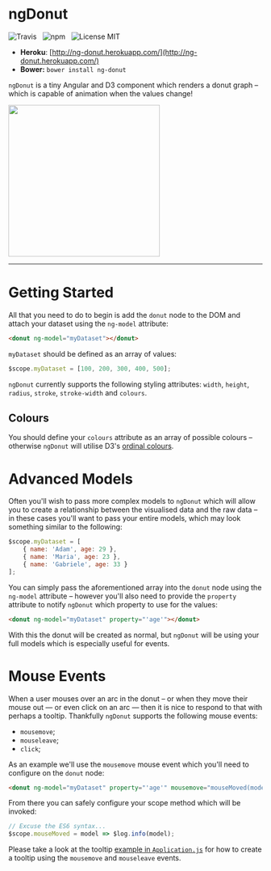 ngDonut
=======

![Travis](http://img.shields.io/travis/Wildhoney/ngDonut.svg?style=flat)
&nbsp;
![npm](http://img.shields.io/npm/v/ng-donut.svg?style=flat)
&nbsp;
![License MIT](http://img.shields.io/badge/License-MIT-lightgrey.svg?style=flat)

* **Heroku**: [http://ng-donut.herokuapp.com/](http://ng-donut.herokuapp.com/)
* **Bower:** `bower install ng-donut`

`ngDonut` is a tiny Angular and D3 component which renders a donut graph &ndash; which is capable of animation when the values change!

<img width="300" height="300" src="http://i.imgur.com/9LVVbJC.png" />

---

# Getting Started

All that you need to do to begin is add the `donut` node to the DOM and attach your dataset using the `ng-model` attribute:

```html
<donut ng-model="myDataset"></donut>
```

`myDataset` should be defined as an array of values:

```javascript
$scope.myDataset = [100, 200, 300, 400, 500];
```

`ngDonut` currently supports the following styling attributes: `width`, `height`, `radius`, `stroke`, `stroke-width`  and `colours`.

## Colours

You should define your `colours` attribute as an array of possible colours &ndash; otherwise `ngDonut` will utilise D3's [ordinal colours](https://github.com/mbostock/d3/wiki/Ordinal-Scales).

# Advanced Models

Often you'll wish to pass more complex models to `ngDonut` which will allow you to create a relationship between the visualised data and the raw data &ndash; in these cases you'll want to pass your entire models, which may look something similar to the following:

```javascript
$scope.myDataset = [
    { name: 'Adam', age: 29 },
    { name: 'Maria', age: 23 },
    { name: 'Gabriele', age: 33 }
];
```

You can simply pass the aforementioned array into the `donut` node using the `ng-model` attribute &ndash; however you'll also need to provide the `property` attribute to notify `ngDonut` which property to use for the values:

```html
<donut ng-model="myDataset" property="'age'"></donut>
```

With this the donut will be created as normal, but `ngDonut` will be using your full models which is especially useful for events.

# Mouse Events

When a user mouses over an arc in the donut &ndash; or when they move their mouse out &mdash; or even click on an arc &mdash; then it is nice to respond to that with perhaps a tooltip. Thankfully `ngDonut` supports the following mouse events:

 * `mousemove`;
 * `mouseleave`;
 * `click`;

As an example we'll use the `mousemove` mouse event which you'll need to configure on the `donut` node:

```html
<donut ng-model="myDataset" property="'age'" mousemove="mouseMoved(model)"></donut>
```

From there you can safely configure your scope method which will be invoked:

```javascript
// Excuse the ES6 syntax...
$scope.mouseMoved = model => $log.info(model);
```

Please take a look at the tooltip [example in `Application.js`](https://github.com/Wildhoney/ngDonut/blob/master/example/js/Application.js) for how to create a tooltip using the `mousemove` and `mouseleave` events.